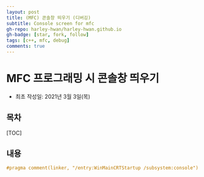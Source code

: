 ```yaml
---
layout: post
title: (MFC) 콘솔창 띄우기 (디버깅)
subtitle: Console screen for mfc
gh-repo: harley-hwan/harley-hwan.github.io
gh-badge: [star, fork, follow]
tags: [c++, mfc, debug]
comments: true
---
```


# MFC 프로그래밍 시 콘솔창 띄우기

- 최초 작성일: 2021년 3월 3일(목)

## 목차

[TOC]

## 내용

```c++
#pragma comment(linker, "/entry:WinMainCRTStartup /subsystem:console")
```
